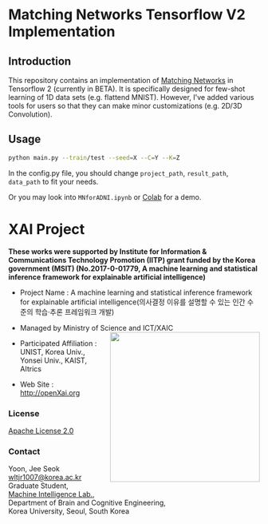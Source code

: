 
# Matching Networks Tensorflow V2 Implementation

## Introduction
This repository contains an implementation of [Matching Networks](https://arxiv.org/abs/1606.04080) in Tensorflow 2 (currently in BETA).
It is specifically designed for few-shot learning of 1D data sets (e.g. flattend MNIST).
However, I've added various tools for users so that they can make minor customizations (e.g. 2D/3D Convolution).

## Usage
```bash
python main.py --train/test --seed=X --C=Y --K=Z
```

In the config.py file, you should change ```project_path```, ```result_path```, ```data_path``` to fit your needs.

Or you may look into ```MNforADNI.ipynb``` or [Colab](https://colab.research.google.com/github/OpenXAIProject/One-Shot-Learning/blob/master/MNforADNI.ipynb) for a demo.
 
# XAI Project 

**These works were supported by Institute for Information & Communications Technology Promotion (IITP) grant funded by the Korea government (MSIT) (No.2017-0-01779, A machine learning and statistical inference framework for explainable artificial intelligence)**

+ Project Name : A machine learning and statistical inference framework for explainable artificial intelligence(의사결정 이유를 설명할 수 있는 인간 수준의 학습·추론 프레임워크 개발)

+ Managed by Ministry of Science and ICT/XAIC <img align="right" src="http://xai.unist.ac.kr/static/img/logos/XAIC_logo.png" width=300px>

+ Participated Affiliation : UNIST, Korea Univ., Yonsei Univ., KAIST, AItrics  

+ Web Site : <http://openXai.org>


### License
[Apache License 2.0](https://github.com/OpenXAIProject/tutorials/blob/master/LICENSE "Apache")

### Contact
Yoon, Jee Seok  
[wltjr1007@korea.ac.kr](emailto:wltjr1007@korea.ac.kr)  
Graduate Student,  
[Machine Intelligence Lab.](https://milab.korea.ac.kr),  
Department of Brain and Cognitive Engineering,  
Korea University, Seoul, South Korea
